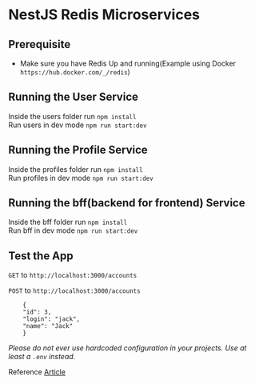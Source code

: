 # NestJS Redis Microservices

## Prerequisite  
- Make sure you have Redis Up and running(Example using Docker `https://hub.docker.com/_/redis`)

## Running the User Service  
Inside the users folder run `npm install`  
Run users in dev mode `npm run start:dev`

## Running the Profile Service  
Inside the profiles folder run `npm install`   
Run profiles in dev mode `npm run start:dev`  

## Running the bff(backend for frontend) Service  
Inside the bff folder run `npm install`   
Run bff in dev mode `npm run start:dev` 

## Test the App  
`GET` to `http://localhost:3000/accounts`   

`POST` to `http://localhost:3000/accounts`   
```
    {
    "id": 3,
    "login": "jack",
    "name": "Jack"
    }
```

_Please do not ever use hardcoded configuration in your projects. Use at least a `.env` instead._  

Reference [Article](https://hackernoon.com/how-to-build-microservices-in-nestjs)